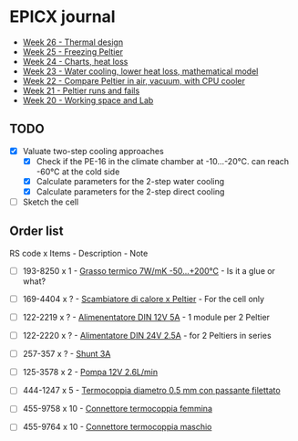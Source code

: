 # EPICX journal

- [Week 26 - Thermal design](<journal/week 26.md>)
- [Week 25 - Freezing Peltier](<journal/week 25.md>)
- [Week 24 - Charts, heat loss](<journal/week 24.md>)
- [Week 23 - Water cooling, lower heat loss, mathematical model](<journal/week 23.md>)
- [Week 22 - Compare Peltier in air, vacuum, with CPU cooler](<journal/week 22.md>)
- [Week 21 - Peltier runs and fails](<journal/week 21.md>)
- [Week 20 - Working space and Lab](<journal/week 20.md>)

## TODO

- [x] Valuate two-step cooling approaches
    - [x] Check if the PE-16 in the climate chamber at -10...-20&deg;C. can reach -60&deg;C at the cold side
    - [x] Calculate parameters for the 2-step water cooling
    - [x] Calculate parameters for the 2-step direct cooling
- [ ] Sketch the cell

## Order list
RS code x Items - Description - Note
- [ ] 193-8250 x 1 - [Grasso termico 7W/mK -50...+200&deg;C](https://it.rs-online.com/web/p/grasso-termico/1938250) - Is it a glue or what?
- [ ] 169-4404 x ? - [Scambiatore di calore x Peltier](https://it.rs-online.com/web/p/scambiatori-di-calore-a-piastre/1694404) - For the cell only
- [ ] 122-2219 x ? - [Alimenentatore DIN 12V 5A](https://it.rs-online.com/web/p/alimentatori-per-guida-din/1222219) - 1 module per 2 Peltier
- [ ] 122-2220 x ? - [Alimentatore DIN 24V 2.5A](https://it.rs-online.com/web/p/alimentatori-per-guida-din/1222220) - for 2 Peltiers in series
- [ ] 257-357 x ? - [Shunt 3A](https://it.rs-online.com/web/p/shunt/0257357)
- [ ] 125-3578 x 2 - [Pompa 12V 2.6L/min](https://it.rs-online.com/web/p/pompe-per-acqua/1253578)
- [ ] 444-1247 x 5 - [Termocoppia diametro 0.5 mm con passante filettato](https://it.rs-online.com/web/p/termocoppie/4441247)
- [ ] 455-9758 x 10 - [Connettore termocoppia femmina](https://it.rs-online.com/web/p/accessori-per-sensori/4559758)
- [ ] 455-9764 x 10 - [Connettore termocoppia maschio](https://it.rs-online.com/web/p/accessori-per-sensori/4559764)



